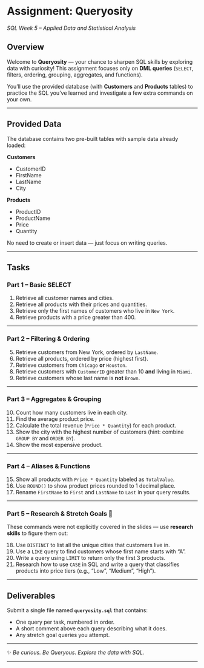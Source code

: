# Assignment: **Queryosity**

*SQL Week 5 – Applied Data and Statistical Analysis*

## Overview

Welcome to **Queryosity** — your chance to sharpen SQL skills by exploring data with curiosity! This assignment focuses only on **DML queries** (`SELECT`, filters, ordering, grouping, aggregates, and functions).

You’ll use the provided database (with **Customers** and **Products** tables) to practice the SQL you’ve learned and investigate a few extra commands on your own.

---

## Provided Data

The database contains two pre-built tables with sample data already loaded:

**Customers**

* CustomerID
* FirstName
* LastName
* City

**Products**

* ProductID
* ProductName
* Price
* Quantity

No need to create or insert data — just focus on writing queries.

---

## Tasks

### Part 1 – Basic SELECT

1. Retrieve all customer names and cities.
2. Retrieve all products with their prices and quantities.
3. Retrieve only the first names of customers who live in `New York`.
4. Retrieve products with a price greater than 400.

---

### Part 2 – Filtering & Ordering

5. Retrieve customers from New York, ordered by `LastName`.
6. Retrieve all products, ordered by price (highest first).
7. Retrieve customers from `Chicago` **or** `Houston`.
8. Retrieve customers with `CustomerID` greater than 10 **and** living in `Miami`.
9. Retrieve customers whose last name is **not** `Brown`.

---

### Part 3 – Aggregates & Grouping

10. Count how many customers live in each city.
11. Find the average product price.
12. Calculate the total revenue (`Price * Quantity`) for each product.
13. Show the city with the highest number of customers (hint: combine `GROUP BY` and `ORDER BY`).
14. Show the most expensive product.

---

### Part 4 – Aliases & Functions

15. Show all products with `Price * Quantity` labeled as `TotalValue`.
16. Use `ROUND()` to show product prices rounded to 1 decimal place.
17. Rename `FirstName` to `First` and `LastName` to `Last` in your query results.

---

### Part 5 – Research & Stretch Goals 🚀

These commands were not explicitly covered in the slides — use **research skills** to figure them out:

18. Use `DISTINCT` to list all the unique cities that customers live in.
19. Use a `LIKE` query to find customers whose first name starts with “A”.
20. Write a query using `LIMIT` to return only the first 3 products.
21. Research how to use `CASE` in SQL and write a query that classifies products into price tiers (e.g., “Low”, “Medium”, “High”).

---

## Deliverables

Submit a single file named **`queryosity.sql`** that contains:

* One query per task, numbered in order.
* A short comment above each query describing what it does.
* Any stretch goal queries you attempt.

---

✨ *Be curious. Be Queryous. Explore the data with SQL.*

---
